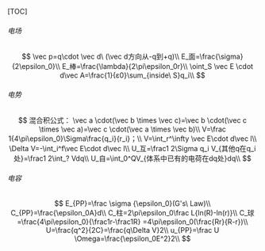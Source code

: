 [TOC]

###### 电场

$$
\vec p=q\cdot \vec d\ (\vec d方向从-q到+q)\\
E_面=\frac{\sigma}{2\epsilon_0}\\
E_棒=\frac{\lambda}{2\pi\epsilon_0r}\\
\oint_S \vec E \cdot d\vec A=\frac{1}{ε0}\sum_{inside\ S}q_i\\
$$
###### 电势

$$
混合积公式： \vec a \cdot(\vec b \times \vec c)=\vec b \cdot(\vec c \times \vec a)=\vec c \cdot(\vec a \times \vec b)\\
V=\frac 1{4\pi\epsilon_0}\Sigma\frac{q_i}{r_i}；\\
V=\int_r^\infty \vec E\cdot d\vec l\\
\Delta V=-\int_i^f\vec E\cdot d\vec l\\
U_互=\frac1 2\Sigma q_i V_{其他q在q_i处}=\frac1 2\int_? Vdq\\
U_自=\int_0^QV_{体系中已有的电荷在dq处}dq\\
$$
###### 电容

$$
E_{PP}=\frac \sigma {\epsilon_0}(G's\ Law)\\
C_{PP}=\frac{\epsilon_0A}d\\
C_柱=2\pi\epsilon_0\frac L{ln(R)-ln(r)}\\
C_球=\frac{4\pi\epsilon_0}{\frac1r-\frac1R}
=4\pi\epsilon_0(\frac{Rr}{R-r})\\
U=\frac{q^2}{2C}=\frac{q\Delta V}2\\
u_{PP}=\frac U \Omega=\frac{\epsilon_0E^2}2\\
$$



